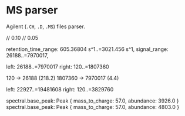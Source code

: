 # MS parser

Agilent (`.CH`, `.D`, `.MS`) files parser.

// 0.10
// 0.05

retention_time_range: 605.36804 s^1..=3021.456 s^1,
signal_range: 26188..=7970017,

left: 26188..=7970017
right: 120..=1807360

120 -> 26188 (218.2)
1807360 -> 7970017 (4.4)

left: 22927..=19481608
right: 120..=3829760

spectral.base_peak: Peak { mass_to_charge: 57.0, abundance: 3926.0 }
spectral.base_peak: Peak { mass_to_charge: 57.0, abundance: 4803.0 }

